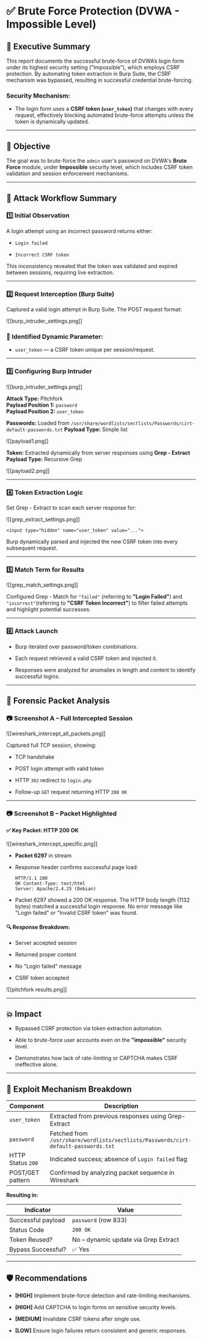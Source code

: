 
# ✅ Brute Force Protection (DVWA - Impossible Level)


## 📄 Executive Summary

This report documents the successful brute-force of DVWA’s login form under its highest security setting ("Impossible"), which employs CSRF protection. By automating token extraction in Burp Suite, the CSRF mechanism was bypassed, resulting in successful credential brute-forcing.


### Security Mechanism:

- The login form uses a **CSRF token (`user_token`)** that changes with every request, effectively blocking automated brute-force attempts unless the token is dynamically updated.
    

---

## 🎯 Objective

The goal was to brute-force the `admin` user's password on DVWA's **Brute Force** module, under **Impossible** security level, which includes CSRF token validation and session enforcement mechanisms.

---

## 🧪 Attack Workflow Summary

### 1️⃣ Initial Observation

A login attempt using an incorrect password returns either:

- `Login failed`
    
- `Incorrect CSRF token`
    

This inconsistency revealed that the token was validated and expired between sessions, requiring live extraction.

---

### 2️⃣ Request Interception (Burp Suite)

Captured a valid login attempt in Burp Suite. The POST request format:

![[burp_intruder_settings.png]]

### 🔐 Identified Dynamic Parameter:

- `user_token` — a CSRF token unique per session/request.
    

---

### 3️⃣ Configuring Burp Intruder

![[burp_intruder_settings.png]]

**Attack Type:** Pitchfork  
**Payload Position 1:** `password`  
**Payload Position 2:** `user_token`

**Passwords:** Loaded from `/usr/share/wordlists/sectlists/Passwords/cirt-default-passwords.txt`
**Payload Type:** Simple list

![[payload1.png]]



**Token:** Extracted dynamically from server responses using **Grep - Extract**
**Payload Type:** Recursive Grep

![[payload2.png]]



---

### 4️⃣ Token Extraction Logic

Set Grep - Extract to scan each server response for:

![[grep_extract_settings.png]]

`<input type="hidden" name="user_token" value="...">`

Burp dynamically parsed and injected the new CSRF token into every subsequent request.

---

### 5️⃣ Match Term for Results

![[grep_match_settings.png]]

Configured Grep - Match for `"failed"` (referring to **"Login Failed"**) and `"incorrect"`(referring to **"CSRF Token Incorrect"**) to filter failed attempts and highlight potential successes.

---

### 6️⃣ Attack Launch

- Burp iterated over password/token combinations.
    
- Each request retrieved a valid CSRF token and injected it.
    
- Responses were analyzed for anomalies in length and content to identify successful logins.
    

---

## 🔬 Forensic Packet Analysis

### 📷 Screenshot A – Full Intercepted Session

![[wireshark_intercept_all_packets.png]]

Captured full TCP session, showing:

- TCP handshake
    
- POST login attempt with valid token
    
- HTTP `302` redirect to `login.php`
    
- Follow-up `GET` request returning HTTP `200 OK`
    

---

### 📷 Screenshot B – Packet Highlighted

#### ✅ Key Packet: HTTP 200 OK

![[wireshark_intercept_specific.png]]

- **Packet 6297** in stream
    
- Response header confirms successful page load:
    
    
    ```psqlg
    HTTP/1.1 200 
    OK Content-Type: text/html 
    Server: Apache/2.4.25 (Debian)
    ```
    
- Packet 6297 showed a 200 OK response. The HTTP body length (1132 bytes) matched a successful login response. No error message like "Login failed" or "Invalid CSRF token" was found.


#### 🔍 Response Breakdown:

- Server accepted session
    
- Returned proper content
    
- No "Login failed" message
    
- CSRF token accepted

![[pitchfork results.png]]
    

---

## 💥 Impact

- Bypassed CSRF protection via token extraction automation.
    
- Able to brute-force user accounts even on the **"impossible"** security level.
    
- Demonstrates how lack of rate-limiting or CAPTCHA makes CSRF ineffective alone.
    

---

## 🔧 Exploit Mechanism Breakdown

| Component         | Description                                                                        |
| ----------------- | ---------------------------------------------------------------------------------- |
| `user_token`      | Extracted from previous responses using Grep-Extract                               |
| `password`        | Fetched from `/usr/share/wordlists/sectlists/Passwords/cirt-default-passwords.txt` |
| HTTP Status `200` | Indicated success; absence of `Login failed` flag                                  |
| POST/GET pattern  | Confirmed by analyzing packet sequence in Wireshark                                |

**Resulting in:**

| Indicator          | Value                                |
| ------------------ | ------------------------------------ |
| Successful payload | `password` (row 833)                 |
| Status Code        | `200 OK`                             |
| Token Reused?      | No – dynamic update via Grep Extract |
| Bypass Successful? | ✅ Yes                                |

---

## 🛡️ Recommendations

- **[HIGH]** Implement brute-force detection and rate-limiting mechanisms.

- **[HIGH]** Add CAPTCHA to login forms on sensitive security levels.

- **[MEDIUM]** Invalidate CSRF tokens after single use.

- **[LOW]** Ensure login failures return consistent and generic responses.


